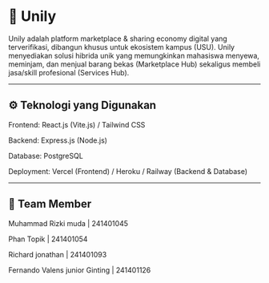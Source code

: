 # 🛒 Unily


Unily adalah platform marketplace & sharing economy digital yang terverifikasi, dibangun khusus untuk ekosistem kampus (USU). Unily menyediakan solusi hibrida unik yang memungkinkan mahasiswa menyewa, meminjam, dan menjual barang bekas (Marketplace Hub) sekaligus membeli jasa/skill profesional (Services Hub).

---

## ⚙️ Teknologi yang Digunakan

Frontend: React.js (Vite.js) / Tailwind CSS

Backend: Express.js (Node.js)

Database: PostgreSQL

Deployment: Vercel (Frontend) / Heroku / Railway (Backend & Database)

---

## 🤵 Team Member

Muhammad Rizki muda | 241401045

Phan Topik | 241401054

Richard jonathan | 241401093

Fernando Valens junior Ginting | 241401126

